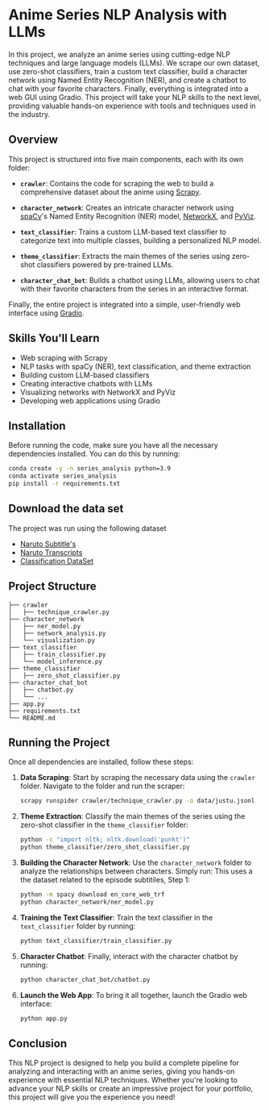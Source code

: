 # Anime Series NLP Analysis with LLMs

In this project, we analyze an anime series using cutting-edge NLP techniques and large language models (LLMs). We scrape our own dataset, use zero-shot classifiers, train a custom text classifier, build a character network using Named Entity Recognition (NER), and create a chatbot to chat with your favorite characters. Finally, everything is integrated into a web GUI using Gradio. This project will take your NLP skills to the next level, providing valuable hands-on experience with tools and techniques used in the industry.

## Overview

This project is structured into five main components, each with its own folder:

- **`crawler`**: Contains the code for scraping the web to build a comprehensive dataset about the anime using [Scrapy](https://scrapy.org/).
  
- **`character_network`**: Creates an intricate character network using [spaCy](https://spacy.io/)'s Named Entity Recognition (NER) model, [NetworkX](https://networkx.github.io/), and [PyViz](https://pyviz.org/).
  
- **`text_classifier`**: Trains a custom LLM-based text classifier to categorize text into multiple classes, building a personalized NLP model.

- **`theme_classifier`**: Extracts the main themes of the series using zero-shot classifiers powered by pre-trained LLMs.
  
- **`character_chat_bot`**: Builds a chatbot using LLMs, allowing users to chat with their favorite characters from the series in an interactive format.

Finally, the entire project is integrated into a simple, user-friendly web interface using [Gradio](https://gradio.app/).

## Skills You'll Learn
- Web scraping with Scrapy
- NLP tasks with spaCy (NER), text classification, and theme extraction
- Building custom LLM-based classifiers
- Creating interactive chatbots with LLMs
- Visualizing networks with NetworkX and PyViz
- Developing web applications using Gradio

## Installation

Before running the code, make sure you have all the necessary dependencies installed. You can do this by running:

```bash
conda create -y -n series_analysis python=3.9
conda activate series_analysis
pip install -r requirements.txt
```

## Download the data set

The project was run using the following dataset
* [Naruto Subtitle's](https://subtitlist.com/subs/naruto-season-1/english/2206507)
* [Naruto Transcripts](https://www.kaggle.com/datasets/leonzatrax/naruto-ep-1-transcript)
* [Classification DataSet](https://naruto.fandom.com/wiki/Special:BrowseData/Jutsu?limit=250&offset=0&_cat=Jutsu)

## Project Structure

```
├── crawler
│   ├── technique_crawler.py
├── character_network
│   ├── ner_model.py
│   ├── network_analysis.py
│   └── visualization.py
├── text_classifier
│   ├── train_classifier.py
│   └── model_inference.py
├── theme_classifier
│   ├── zero_shot_classifier.py
├── character_chat_bot
│   ├── chatbot.py
│   └── ...
├── app.py
├── requirements.txt
└── README.md
```

## Running the Project

Once all dependencies are installed, follow these steps:

1. **Data Scraping**: Start by scraping the necessary data using the `crawler` folder. Navigate to the folder and run the scraper:
    ```bash
    scrapy runspider crawler/technique_crawler.py -o data/justu.jsonl
    ```


2. **Theme Extraction**: Classify the main themes of the series using the zero-shot classifier in the `theme_classifier` folder:
    ```bash
    python -c "import nltk; nltk.download('punkt')"
    python theme_classifier/zero_shot_classifier.py
    ```


3. **Building the Character Network**: Use the `character_network` folder to analyze the relationships between characters. Simply run:
This uses a the dataset related to the episode subtitiles,
Step 1:



    ```bash
    python -m spacy download en_core_web_trf
    python character_network/ner_model.py
    ```

4. **Training the Text Classifier**: Train the text classifier in the `text_classifier` folder by running:
    ```bash
    python text_classifier/train_classifier.py
    ```

5. **Character Chatbot**: Finally, interact with the character chatbot by running:
    ```bash
    python character_chat_bot/chatbot.py
    ```

6. **Launch the Web App**: To bring it all together, launch the Gradio web interface:
    ```bash
    python app.py
    ```

## Conclusion

This NLP project is designed to help you build a complete pipeline for analyzing and interacting with an anime series, giving you hands-on experience with essential NLP techniques. Whether you're looking to advance your NLP skills or create an impressive project for your portfolio, this project will give you the experience you need!

